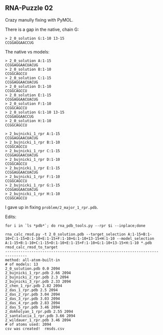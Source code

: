 RNA-Puzzle 02
-----------------------------------------------------------------------------

Crazy manully fixing with PyMOL.

There is a gap in the native, chain G:

    > 2_0_solution G:1-10 13-15
    CCGGAGGAACCUG

The native vs models:

```
> 2_0_solution A:1-15
CCGGAGGAACUACUG
> 2_0_solution B:1-10
CCGGCAGCCU
> 2_0_solution C:1-15
CCGGAGGAACUACUG
> 2_0_solution D:1-10
CCGGCAGCCU
> 2_0_solution E:1-15
CCGGAGGAACUACUG
> 2_0_solution F:1-10
CCGGCAGCCU
> 2_0_solution G:1-10 13-15
CCGGAGGAACCUG
> 2_0_solution H:1-10
CCGGCAGCCU

> 2_bujnicki_1_rpr A:1-15
CCGGAGGAACUACUG
> 2_bujnicki_1_rpr B:1-10
CCGGCAGCCU
> 2_bujnicki_1_rpr C:1-15
CCGGAGGAACUACUG
> 2_bujnicki_1_rpr D:1-10
CCGGCAGCCU
> 2_bujnicki_1_rpr E:1-15
CCGGAGGAACUACUG
> 2_bujnicki_1_rpr F:1-10
CCGGCAGCCU
> 2_bujnicki_1_rpr G:1-15
CCGGAGGAACUACUG
> 2_bujnicki_1_rpr H:1-10
CCGGCAGCCU
```

I gave up in fixing `problem/2_major_1_rpr.pdb`.

Edits:

	for i in `ls *pdb*`; do rna_pdb_tools.py --rpr $i --inplace;done

```
rna_calc_rmsd.py -t 2_0_solution.pdb --target_selection A:1-15+B:1-10+C:1-15+D:1-10+E:1-15+F:1-10+G:1-10+13-15+H:1-10 --model_selection A:1-15+B:1-10+C:1-15+D:1-10+E:1-15+F:1-10+G:1-10+13-15+H:1-10 *.pdb
rmsd_calc_rmsd_to_target
--------------------------------------------------------------------------------
method: all-atom-built-in
# of models: 13
2_0_solution.pdb 0.0 2094
2_bujnicki_1_rpr.pdb 2.66 2094
2_bujnicki_2_rpr.pdb 2.3 2094
2_bujnicki_3_rpr.pdb 2.33 2094
2_chen_1_rpr.pdb 2.82 2094
2_das_1_rpr.pdb 2.5 2094
2_das_2_rpr.pdb 3.04 2094
2_das_3_rpr.pdb 3.03 2094
2_das_4_rpr.pdb 2.83 2094
2_das_5_rpr.pdb 3.46 2094
2_dokholyan_1_rpr.pdb 2.55 2094
2_santalucia_1_rpr.pdb 3.66 2094
2_wildauer_1_rpr.pdb 3.46 2094
# of atoms used: 2094
csv was created!  rmsds.csv
```
